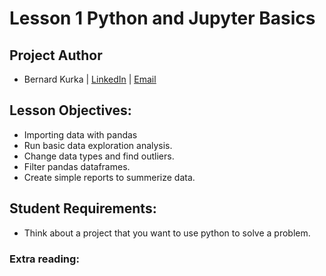 # ![]()Lesson 1 Python and Jupyter Basics

## Project Author
- Bernard Kurka | <u>[LinkedIn](https://www.linkedin.com/in/bernardkurka)</u> | <u>[Email](bkexcel2014@gmail.com)</u>


## Lesson Objectives:
- Importing data with pandas
- Run basic data exploration analysis.
- Change data types and find outliers.
- Filter pandas dataframes.
- Create simple reports to summerize data.

## Student Requirements:
- Think about a project that you want to use python to solve a problem.

### Extra reading:


